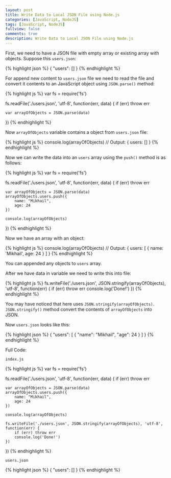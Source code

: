 ```yaml
---
layout: post
title: Write Data to Local JSON File using Node.js
categories: [JavaScript, NodeJS]
tags: [JavaScript, NodeJS]
fullview: false
comments: true
description: Write Data to Local JSON File using Node.js
---
```


First, we need to have a JSON file with empty array or existing array with objects. Suppose this `users.json`:

{% highlight json %}
{
	"users": []
}
{% endhighlight %}

For append new content to `users.json` file we need to read the file and convert it contents to an JavaScript object using `JSON.parse()` method:

{% highlight js %}
var fs = require('fs')

fs.readFile('./users.json', 'utf-8', function(err, data) {
	if (err) throw err

	var arrayOfObjects = JSON.parse(data)
})
{% endhighlight %}

Now `arrayOfObjects` variable contains a object from `users.json` file:

{% highlight js %}
console.log(arrayOfObjects)
// Output: { users: [] }
{% endhighlight %}

Now we can write the data into an `users` array using the `push()` method is as follows:

{% highlight js %}
var fs = require('fs')

fs.readFile('./users.json', 'utf-8', function(err, data) {
	if (err) throw err

	var arrayOfObjects = JSON.parse(data)
	arrayOfObjects.users.push({
		name: "Mikhail",
		age: 24
	})

	console.log(arrayOfObjects)
})
{% endhighlight %}

Now we have an array with an object:

{% highlight js %}
console.log(arrayOfObjects)
// Output: { users: [ { name: 'Mikhail', age: 24 } ] }
{% endhighlight %}

You can appended any objects to `users` array.

After we have data in variable we need to write this into file:

{% highlight js %}
fs.writeFile('./users.json', JSON.stringify(arrayOfObjects), 'utf-8', function(err) {
	if (err) throw err
	console.log('Done!')
})
{% endhighlight %}

You may have noticed that here uses `JSON.stringify(arrayOfObjects)`. `JSON.stringify()` method convert the contents of `arrayOfObjects` into JSON.

Now `users.json` looks like this:

{% highlight json %}
{
	"users": [
		{
			"name": "Mikhail",
			"age": 24
		}
	]
}
{% endhighlight %}

Full Code:

`index.js`

{% highlight js %}
var fs = require('fs')

fs.readFile('./users.json', 'utf-8', function(err, data) {
	if (err) throw err

	var arrayOfObjects = JSON.parse(data)
	arrayOfObjects.users.push({
		name: "Mikhail",
		age: 24
	})

	console.log(arrayOfObjects)

	fs.writeFile('./users.json', JSON.stringify(arrayOfObjects), 'utf-8', function(err) {
		if (err) throw err
		console.log('Done!')
	})
})
{% endhighlight %}

`users.json`

{% highlight json %}
{
	"users": []
}
{% endhighlight %}
